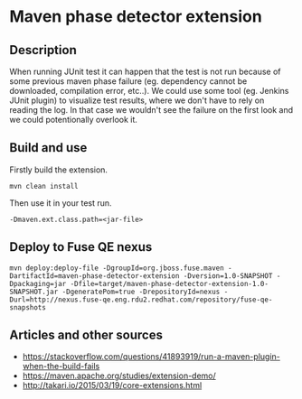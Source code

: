 # Maven phase detector extension
## Description
When running JUnit test it can happen that the test is not run because of some previous maven phase failure (eg. dependency cannot be downloaded, compilation error, etc..). We could use some tool (eg. Jenkins JUnit plugin) to visualize test results, where we don't have to rely on reading the log. In that case we wouldn't see the failure on the first look and we could potentionally overlook it.

## Build and use
Firstly build the extension.

    mvn clean install
Then use it in your test run.

    -Dmaven.ext.class.path=<jar-file>


## Deploy to Fuse QE nexus

    mvn deploy:deploy-file -DgroupId=org.jboss.fuse.maven -DartifactId=maven-phase-detector-extension -Dversion=1.0-SNAPSHOT -Dpackaging=jar -Dfile=target/maven-phase-detector-extension-1.0-SNAPSHOT.jar -DgeneratePom=true -DrepositoryId=nexus -Durl=http://nexus.fuse-qe.eng.rdu2.redhat.com/repository/fuse-qe-snapshots

## Articles and other sources
* https://stackoverflow.com/questions/41893919/run-a-maven-plugin-when-the-build-fails
* https://maven.apache.org/studies/extension-demo/
* http://takari.io/2015/03/19/core-extensions.html
